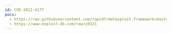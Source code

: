 ```yaml
---
id: CVE-2012-4177
pocs:
  - https://raw.githubusercontent.com/rapid7/metasploit-framework/master/modules/exploits/windows/browser/ubisoft_uplay_cmd_exec.rb
  - https://www.exploit-db.com/raw/20321
---
```

